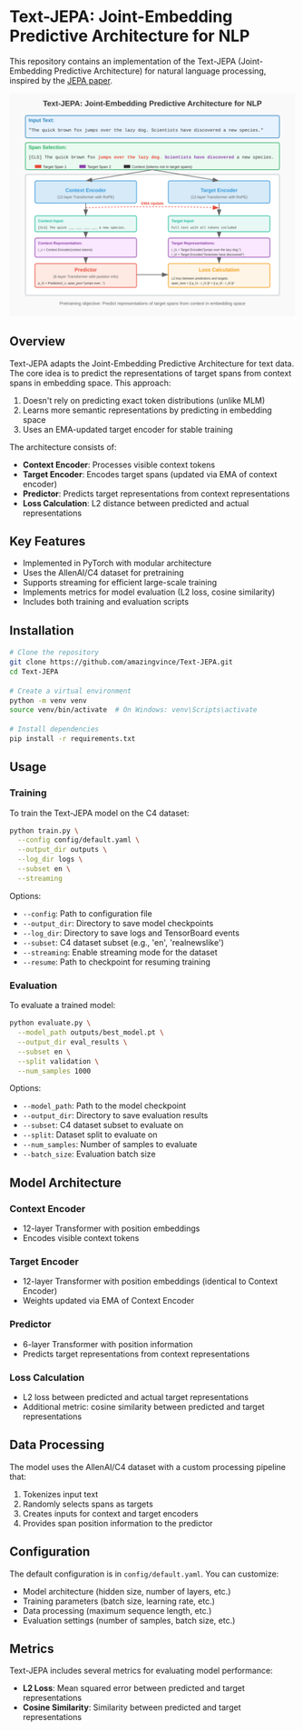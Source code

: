 # Text-JEPA: Joint-Embedding Predictive Architecture for NLP

This repository contains an implementation of the Text-JEPA (Joint-Embedding Predictive Architecture) for natural language processing, inspired by the [JEPA paper](https://arxiv.org/abs/2301.08243).

![Diagram](/images//text-jepa-final-v2.svg)

## Overview

Text-JEPA adapts the Joint-Embedding Predictive Architecture for text data. The core idea is to predict the representations of target spans from context spans in embedding space. This approach:

1. Doesn't rely on predicting exact token distributions (unlike MLM)
2. Learns more semantic representations by predicting in embedding space
3. Uses an EMA-updated target encoder for stable training

The architecture consists of:

- **Context Encoder**: Processes visible context tokens
- **Target Encoder**: Encodes target spans (updated via EMA of context encoder)
- **Predictor**: Predicts target representations from context representations
- **Loss Calculation**: L2 distance between predicted and actual representations

## Key Features

- Implemented in PyTorch with modular architecture
- Uses the AllenAI/C4 dataset for pretraining
- Supports streaming for efficient large-scale training
- Implements metrics for model evaluation (L2 loss, cosine similarity)
- Includes both training and evaluation scripts

## Installation

```bash
# Clone the repository
git clone https://github.com/amazingvince/Text-JEPA.git
cd Text-JEPA

# Create a virtual environment
python -m venv venv
source venv/bin/activate  # On Windows: venv\Scripts\activate

# Install dependencies
pip install -r requirements.txt
```

## Usage

### Training

To train the Text-JEPA model on the C4 dataset:

```bash
python train.py \
  --config config/default.yaml \
  --output_dir outputs \
  --log_dir logs \
  --subset en \
  --streaming
```

Options:

- `--config`: Path to configuration file
- `--output_dir`: Directory to save model checkpoints
- `--log_dir`: Directory to save logs and TensorBoard events
- `--subset`: C4 dataset subset (e.g., 'en', 'realnewslike')
- `--streaming`: Enable streaming mode for the dataset
- `--resume`: Path to checkpoint for resuming training

### Evaluation

To evaluate a trained model:

```bash
python evaluate.py \
  --model_path outputs/best_model.pt \
  --output_dir eval_results \
  --subset en \
  --split validation \
  --num_samples 1000
```

Options:

- `--model_path`: Path to the model checkpoint
- `--output_dir`: Directory to save evaluation results
- `--subset`: C4 dataset subset to evaluate on
- `--split`: Dataset split to evaluate on
- `--num_samples`: Number of samples to evaluate
- `--batch_size`: Evaluation batch size

## Model Architecture

### Context Encoder

- 12-layer Transformer with position embeddings
- Encodes visible context tokens

### Target Encoder

- 12-layer Transformer with position embeddings (identical to Context Encoder)
- Weights updated via EMA of Context Encoder

### Predictor

- 6-layer Transformer with position information
- Predicts target representations from context representations

### Loss Calculation

- L2 loss between predicted and actual target representations
- Additional metric: cosine similarity between predicted and target representations

## Data Processing

The model uses the AllenAI/C4 dataset with a custom processing pipeline that:

1. Tokenizes input text
2. Randomly selects spans as targets
3. Creates inputs for context and target encoders
4. Provides span position information to the predictor

## Configuration

The default configuration is in `config/default.yaml`. You can customize:

- Model architecture (hidden size, number of layers, etc.)
- Training parameters (batch size, learning rate, etc.)
- Data processing (maximum sequence length, etc.)
- Evaluation settings (number of samples, batch size, etc.)

## Metrics

Text-JEPA includes several metrics for evaluating model performance:

- **L2 Loss**: Mean squared error between predicted and target representations
- **Cosine Similarity**: Similarity between predicted and target representations
